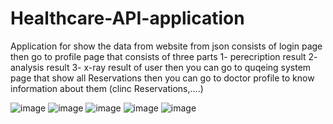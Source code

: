 # Healthcare-API-application
Application for show the data from website from json consists of
login page then go to profile page that consists of three parts
1- perecription result   2- analysis result  3- x-ray result of user
then you can go to quqeing system page that show all Reservations
then you can go to doctor profile to know information about them (clinc Reservations,....)


![image](https://user-images.githubusercontent.com/75030145/126877491-a4e49efa-c7e7-4b9c-88c2-0bc5750e5c72.png)
![image](https://user-images.githubusercontent.com/75030145/126877514-7874af57-0fd3-4639-9f61-7c18df52f98d.png)
![image](https://user-images.githubusercontent.com/75030145/126877594-b122f06f-c191-4f2d-a125-065e6a71fa56.png)
![image](https://user-images.githubusercontent.com/75030145/126877603-02b90412-6367-4373-8962-0e046a1a5a49.png)
![image](https://user-images.githubusercontent.com/75030145/126877608-879b9c0c-0fba-494a-9577-f8698a7490f6.png)
